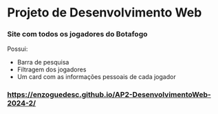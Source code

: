 # Projeto de Desenvolvimento Web

### Site com todos os jogadores do Botafogo
Possui:
- Barra de pesquisa
- Filtragem dos jogadores
- Um card com as informações pessoais de cada jogador

### https://enzoguedesc.github.io/AP2-DesenvolvimentoWeb-2024-2/
